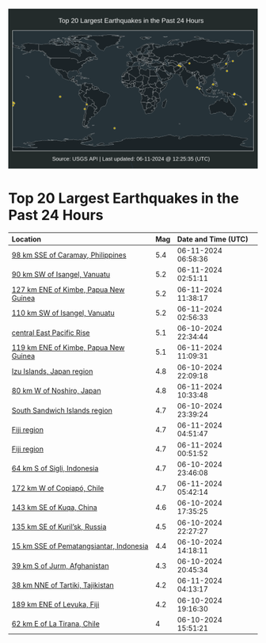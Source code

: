 ![Map](./map.png)

# Top 20 Largest Earthquakes in the Past 24 Hours

| Location | Mag | Date and Time (UTC) |
|:---|:---|:---|
| [98 km SSE of Caramay, Philippines](https://earthquake.usgs.gov/earthquakes/eventpage/us7000mrn5) | 5.4 | 06-11-2024 06:58:36 |
| [90 km SW of Isangel, Vanuatu](https://earthquake.usgs.gov/earthquakes/eventpage/us7000mrmc) | 5.2 | 06-11-2024 02:51:11 |
| [127 km ENE of Kimbe, Papua New Guinea](https://earthquake.usgs.gov/earthquakes/eventpage/us7000mrp5) | 5.2 | 06-11-2024 11:38:17 |
| [110 km SW of Isangel, Vanuatu](https://earthquake.usgs.gov/earthquakes/eventpage/us7000mrme) | 5.2 | 06-11-2024 02:56:33 |
| [central East Pacific Rise](https://earthquake.usgs.gov/earthquakes/eventpage/us7000mrl5) | 5.1 | 06-10-2024 22:34:44 |
| [119 km ENE of Kimbe, Papua New Guinea](https://earthquake.usgs.gov/earthquakes/eventpage/us7000mrp4) | 5.1 | 06-11-2024 11:09:31 |
| [Izu Islands, Japan region](https://earthquake.usgs.gov/earthquakes/eventpage/us7000mrkv) | 4.8 | 06-10-2024 22:09:18 |
| [80 km W of Noshiro, Japan](https://earthquake.usgs.gov/earthquakes/eventpage/us7000mrp0) | 4.8 | 06-11-2024 10:33:48 |
| [South Sandwich Islands region](https://earthquake.usgs.gov/earthquakes/eventpage/us7000mrlp) | 4.7 | 06-10-2024 23:39:24 |
| [Fiji region](https://earthquake.usgs.gov/earthquakes/eventpage/us7000mrmu) | 4.7 | 06-11-2024 04:51:47 |
| [Fiji region](https://earthquake.usgs.gov/earthquakes/eventpage/us7000mrlv) | 4.7 | 06-11-2024 00:51:52 |
| [64 km S of Sigli, Indonesia](https://earthquake.usgs.gov/earthquakes/eventpage/us7000mrlj) | 4.7 | 06-10-2024 23:46:08 |
| [172 km W of Copiapó, Chile](https://earthquake.usgs.gov/earthquakes/eventpage/us7000mrmx) | 4.7 | 06-11-2024 05:42:14 |
| [143 km SE of Kuqa, China](https://earthquake.usgs.gov/earthquakes/eventpage/us7000mrjg) | 4.6 | 06-10-2024 17:35:25 |
| [135 km SE of Kuril’sk, Russia](https://earthquake.usgs.gov/earthquakes/eventpage/us7000mrkz) | 4.5 | 06-10-2024 22:27:27 |
| [15 km SSE of Pematangsiantar, Indonesia](https://earthquake.usgs.gov/earthquakes/eventpage/us7000mrgz) | 4.4 | 06-10-2024 14:18:11 |
| [39 km S of Jurm, Afghanistan](https://earthquake.usgs.gov/earthquakes/eventpage/us7000mrkn) | 4.3 | 06-10-2024 20:45:34 |
| [38 km NNE of Tartiki, Tajikistan](https://earthquake.usgs.gov/earthquakes/eventpage/us7000mrmm) | 4.2 | 06-11-2024 04:13:17 |
| [189 km ENE of Levuka, Fiji](https://earthquake.usgs.gov/earthquakes/eventpage/us7000mrjz) | 4.2 | 06-10-2024 19:16:30 |
| [62 km E of La Tirana, Chile](https://earthquake.usgs.gov/earthquakes/eventpage/us7000mrhx) | 4 | 06-10-2024 15:51:21 |
